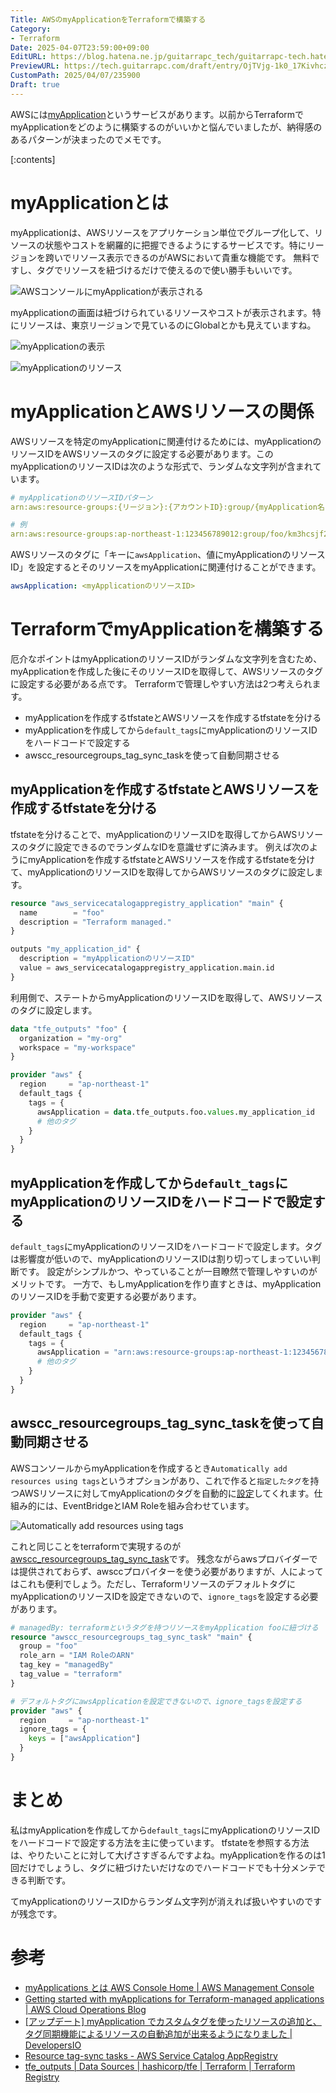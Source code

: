 ```yaml
---
Title: AWSのmyApplicationをTerraformで構築する
Category:
- Terraform
Date: 2025-04-07T23:59:00+09:00
EditURL: https://blog.hatena.ne.jp/guitarrapc_tech/guitarrapc-tech.hatenablog.com/atom/entry/6802418398413434637
PreviewURL: https://tech.guitarrapc.com/draft/entry/OjTVjg-1k0_17KivhcziK-ZIG6s
CustomPath: 2025/04/07/235900
Draft: true
---
```


AWSには[myApplication](https://docs.aws.amazon.com/ja_jp/awsconsolehelpdocs/latest/gsg/aws-myApplications.html)というサービスがあります。以前からTerraformでmyApplicationをどのように構築するのがいいかと悩んでいましたが、納得感のあるパターンが決まったのでメモです。

[:contents]

# myApplicationとは

myApplicationは、AWSリソースをアプリケーション単位でグループ化して、リソースの状態やコストを網羅的に把握できるようにするサービスです。特にリージョンを跨いでリソース表示できるのがAWSにおいて貴重な機能です。
無料ですし、タグでリソースを紐づけるだけで使えるので使い勝手もいいです。

![AWSコンソールにmyApplicationが表示される](image.png)

myApplicationの画面は紐づけられているリソースやコストが表示されます。特にリソースは、東京リージョンで見ているのにGlobalとかも見えていますね。

![myApplicationの表示](image-2.png)

![myApplicationのリソース](image-1.png)

# myApplicationとAWSリソースの関係

AWSリソースを特定のmyApplicationに関連付けるためには、myApplicationのリソースIDをAWSリソースのタグに設定する必要があります。このmyApplicationのリソースIDは次のような形式で、ランダムな文字列が含まれています。

```yaml
# myApplicationのリソースIDパターン
arn:aws:resource-groups:{リージョン}:{アカウントID}:group/{myApplication名}/{ランダムな文字列}

# 例
arn:aws:resource-groups:ap-northeast-1:123456789012:group/foo/km3hcsjf2h5izwou4jxqdvt7cz
```

AWSリソースのタグに「キーに`awsApplication`、値にmyApplicationのリソースID」を設定するとそのリソースをmyApplicationに関連付けることができます。

```yaml
awsApplication: <myApplicationのリソースID>
```

# TerraformでmyApplicationを構築する

厄介なポイントはmyApplicationのリソースIDがランダムな文字列を含むため、myApplicationを作成した後にそのリソースIDを取得して、AWSリソースのタグに設定する必要がある点です。
Terraformで管理しやすい方法は2つ考えられます。

- myApplicationを作成するtfstateとAWSリソースを作成するtfstateを分ける
- myApplicationを作成してから`default_tags`にmyApplicationのリソースIDをハードコードで設定する
- awscc_resourcegroups_tag_sync_taskを使って自動同期させる

## myApplicationを作成するtfstateとAWSリソースを作成するtfstateを分ける

tfstateを分けることで、myApplicationのリソースIDを取得してからAWSリソースのタグに設定できるのでランダムなIDを意識せずに済みます。
例えば次のようにmyApplicationを作成するtfstateとAWSリソースを作成するtfstateを分けて、myApplicationのリソースIDを取得してからAWSリソースのタグに設定します。

```terraform
resource "aws_servicecatalogappregistry_application" "main" {
  name        = "foo"
  description = "Terraform managed."
}

outputs "my_application_id" {
  description = "myApplicationのリソースID"
  value = aws_servicecatalogappregistry_application.main.id
}
```

利用側で、ステートからmyApplicationのリソースIDを取得して、AWSリソースのタグに設定します。

```terraform
data "tfe_outputs" "foo" {
  organization = "my-org"
  workspace = "my-workspace"
}

provider "aws" {
  region     = "ap-northeast-1"
  default_tags {
    tags = {
      awsApplication = data.tfe_outputs.foo.values.my_application_id
      # 他のタグ
    }
  }
}
```

## myApplicationを作成してから`default_tags`にmyApplicationのリソースIDをハードコードで設定する

`default_tags`にmyApplicationのリソースIDをハードコードで設定します。タグは影響度が低いので、myApplicationのリソースIDは割り切ってしまっていい判断です。
設定がシンプルかつ、やっていることが一目瞭然で管理しやすいのがメリットです。
一方で、もしmyApplicationを作り直すときは、myApplicationのリソースIDを手動で変更する必要があります。


```terraform
provider "aws" {
  region     = "ap-northeast-1"
  default_tags {
    tags = {
      awsApplication = "arn:aws:resource-groups:ap-northeast-1:123456789012:group/foo/km3hcsjf2h5izwou4jxqdvt7cz"
      # 他のタグ
    }
  }
}
```

## awscc_resourcegroups_tag_sync_taskを使って自動同期させる

AWSコンソールからmyApplicationを作成するとき`Automatically add resources using tags`というオプションがあり、これで作ると`指定したタグ`を持つAWSリソースに対してmyApplicationのタグを自動的に[設定](https://docs.aws.amazon.com/servicecatalog/latest/arguide/app-tag-sync.html)してくれます。仕組み的には、EventBridgeとIAM Roleを組み合わせています。

![Automatically add resources using tags](image-3.png)

これと同じことをterraformで実現するのが[awscc_resourcegroups_tag_sync_task](https://registry.terraform.io/providers/hashicorp/awscc/latest/docs/resources/resourcegroups_tag_sync_task)です。
残念ながらawsプロバイダーでは提供されておらず、awsccプロバイターを使う必要がありますが、人によってはこれも便利でしょう。ただし、TerraformリソースのデフォルトタグにmyApplicationのリソースIDを設定できないので、`ignore_tags`を設定する必要があります。

```terraform
# managedBy: terraformというタグを持つリソースをmyApplication fooに紐づける
resource "awscc_resourcegroups_tag_sync_task" "main" {
  group = "foo"
  role_arn = "IAM RoleのARN"
  tag_key = "managedBy"
  tag_value = "terraform"
}

# デフォルトタグにawsApplicationを設定できないので、ignore_tagsを設定する
provider "aws" {
  region     = "ap-northeast-1"
  ignore_tags = {
    keys = ["awsApplication"]
  }
}
```

# まとめ

私はmyApplicationを作成してから`default_tags`にmyApplicationのリソースIDをハードコードで設定する方法を主に使っています。
tfstateを参照する方法は、やりたいことに対して大げさすぎるんですよね。myApplicationを作るのは1回だけでしょうし、タグに紐づけたいだけなのでハードコードでも十分メンテできる判断です。

てmyApplicationのリソースIDからランダム文字列が消えれば扱いやすいのですが残念です。

# 参考

* [myApplications とは AWS Console Home | AWS Management Console](https://docs.aws.amazon.com/ja_jp/awsconsolehelpdocs/latest/gsg/aws-myApplications.html)
* [Getting started with myApplications for Terraform-managed applications | AWS Cloud Operations Blog](https://aws.amazon.com/jp/blogs/mt/getting-started-with-myapplications-for-terraform-managed-applications/)
* [[アップデート] myApplication でカスタムタグを使ったリソースの追加と、タグ同期機能によるリソースの自動追加が出来るようになりました | DevelopersIO](https://dev.classmethod.jp/articles/myapplications-tag-sync/)
* [Resource tag-sync tasks - AWS Service Catalog AppRegistry](https://docs.aws.amazon.com/servicecatalog/latest/arguide/app-tag-sync.html)
* [tfe_outputs | Data Sources | hashicorp/tfe | Terraform | Terraform Registry](https://registry.terraform.io/providers/hashicorp/tfe/latest/docs/data-sources/outputs?product_intent=terraform)
